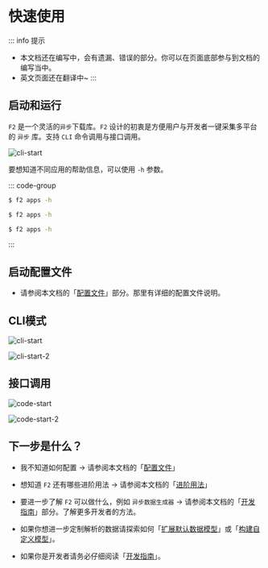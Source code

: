 # 快速使用

::: info 提示
- 本文档还在编写中，会有遗漏、错误的部分。你可以在页面底部参与到文档的编写当中。
- 英文页面还在翻译中~
:::

## 启动和运行

`F2` 是一个灵活的`异步`下载库。`F2` 设计的初衷是方便用户与开发者一键采集多平台的 `异步` 库。支持 `CLI` 命令调用与接口调用。

![cli-start](/f2-help.png)

要想知道不同应用的帮助信息，可以使用 `-h` 参数。

::: code-group

```sh [Windows]
$ f2 apps -h
```

```sh [Linux]
$ f2 apps -h
```

```sh [MacOS]
$ f2 apps -h
```
:::

## 启动配置文件

- 请参阅本文档的「[配置文件](/site-config)」部分。那里有详细的配置文件说明。

## CLI模式

![cli-start](/douyin/cli-start.png)

![cli-start-2](/douyin/cli-start-2.png)

## 接口调用

![code-start](/douyin/code-start.png)

![code-start-2](/douyin/code-start-2.png)

## 下一步是什么？

- 我不知道如何配置 -> 请参阅本文档的「[配置文件](/site-config)」

- 想知道 `F2` 还有哪些进阶用法 -> 请参阅本文档的「[进阶用法](/advance-guide)」

- 要进一步了解 `F2` 可以做什么，例如 `异步数据生成器` -> 请参阅本文档的「[开发指南](/guide/what-is-f2#)」部分。了解更多开发者的方法。

- 如果你想进一步定制解析的数据请探索如何「[扩展默认数据模型](#)」或「[构建自定义模型](#)」。

- 如果你是开发者请务必仔细阅读「[开发指南](/guide/what-is-f2)」。